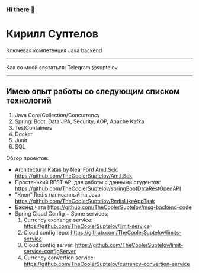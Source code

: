 ### Hi there 👋

Кирилл Суптелов
============
Ключевая компетенция Java backend
-------------------     ----------------------------
Как со мной связаться:
Telegram                           @suptelov
-------------------     ----------------------------

Имею опыт работы со следующим списком технологий
--------------------------------
1. Java Core/Collection/Concurrency
2. Spring: Boot, Data JPA, Security, AOP, Apache Kafka
3. TestContainers
4. Docker
5. Junit
6. SQL 


Обзор проектов:

* Architectural Katas by Neal Ford Am.I.Sck: https://github.com/TheCoolerSuptelov/Am.I.Sck
* Простенький REST API для работы с данными студентов: https://github.com/TheCoolerSuptelov/springBootDataRestOpenAPI
* "Клон" Redis написанный на Java https://github.com/TheCoolerSuptelov/RedisLikeAppTask
* Бэкэнд чата https://github.com/TheCoolerSuptelov/msg-backend-code
* Spring Cloud Config + Some services: 
  1. Currency exchange service: https://github.com/TheCoolerSuptelov/limit-service  
  2. Cloud config repo: https://github.com/TheCoolerSuptelov/limits-service  
  3. Cloud config server: https://github.com/TheCoolerSuptelov/limit-service-configServer  
  4. Currency convertion service: https://github.com/TheCoolerSuptelov/currency-convertion-service
